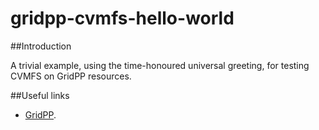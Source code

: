gridpp-cvmfs-hello-world
========================

##Introduction

A trivial example, using the time-honoured universal greeting,
for testing CVMFS on GridPP resources.

##Useful links

* [GridPP](http://www.gridpp.ac.uk).
